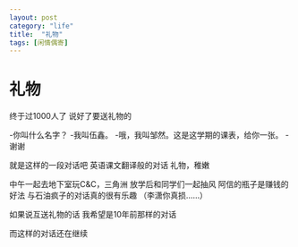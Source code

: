 ```yaml
---
layout: post
category: "life"
title:  "礼物"
tags: [闲情偶寄]
---
```

# 礼物
终于过1000人了
说好了要送礼物的

-你叫什么名字？
-我叫伍鑫。
-哦，我叫邹然。这是这学期的课表，给你一张。
-谢谢

就是这样的一段对话吧
英语课文翻译般的对话
礼物，稚嫩

 

中午一起去地下室玩C&C，三角洲
放学后和同学们一起抽风
阿信的瓶子是赚钱的好法
与石油疯子的对话真的很有乐趣
（李潇你真损……）

如果说互送礼物的话
我希望是10年前那样的对话

而这样的对话还在继续